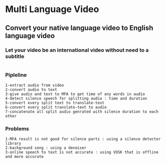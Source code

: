 # Multi Language Video
## Convert your native language video to English language video 

### Let your video be an international video without need to a subtitle
# 


### Pipleline

    1-extract audio from video
    2-convert audio to text
    3-give audio and text to MFA to get time of any words in audio
    4-detect silence speech for splitting audio : time and duration
    5-convert every split text to translate-text
    6-convert every split translate-text to audio
    7-concatenate all split audio genrated with silence duration to each other

### Problems

    1-MFA result is not good for silence parts : using a silence detector library 
    2-background song : using a denoiser
    3-online speech to text is not accurate : using VOSK that is offline and more accurate
     